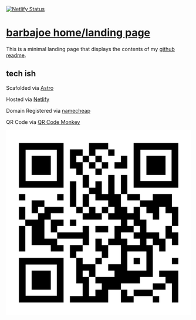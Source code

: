 [![Netlify Status](https://api.netlify.com/api/v1/badges/dc74d9c8-7f3a-4789-8b8c-19b87b50ef28/deploy-status)](https://app.netlify.com/sites/barbajoe/deploys)

# [barbajoe home/landing page](https://barbajoe.tech/)

This is a minimal landing page that displays the contents of my [github readme](https://github.com/Barbacoa08/Barbacoa08/blob/main/README.md).

## tech ish

Scafolded via [Astro](https://astro.build/)

Hosted via [Netlify](https://www.netlify.com/)

Domain Registered via [namecheap](https://www.namecheap.com/)

QR Code via [QR Code Monkey](https://www.qrcode-monkey.com/)

![QR Code](./barbajoe-homepage.svg)
